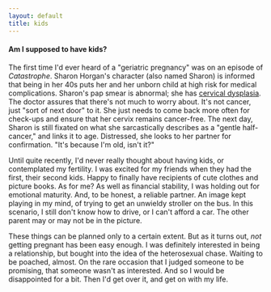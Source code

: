 ```yaml
---
layout: default
title: kids
---
```


<h4>Am I supposed to have kids?</h4>

The first time I'd ever heard of a "geriatric pregnancy" was on an episode of <em>Catastrophe</em>. Sharon Horgan's character (also named Sharon) is informed that being in her 40s puts her and her unborn child at high risk for medical complications. Sharon's pap smear is abnormal; she has <a href="https:/webmd.com/cancer/cervical-cancer/cervical-dysplasia-symptoms-causes-treatments" target="_blank" alt="opens a new window to an article about cervical dysplasia">cervical dysplasia</a>. The doctor assures that there's not much to worry about. It's not cancer, just "sort of next door" to it. She just needs to come back more often for check-ups and ensure that her cervix remains cancer-free. The next day, Sharon is still fixated on what she sarcastically describes as a "gentle half-cancer," and links it to age. Distressed, she looks to her partner for confirmation. "It's because I'm old, isn't it?"

Until quite recently, I'd never really thought about having kids, or contemplated my fertility. I was excited for my friends when they had the first, their second kids. Happy to finally have recipients of cute clothes and picture books. As for me? As well as financial stability, I was holding out for emotional maturity. And, to be honest, a reliable partner. An image kept playing in my mind, of trying to get an unwieldy stroller on the bus. In this scenario, I still don't know how to drive, or I can't afford a car. The other parent may or may not be in the picture.

These things can be planned only to a certain extent. But as it turns out, <em>not</em> getting pregnant has been easy enough. I was definitely interested in being a relationship, but bought into the idea of the heterosexual chase. Waiting to be poached, almost. On the rare occasion that I judged someone to be promising, that someone wasn't as interested. And so I would be disappointed for a bit. Then I'd get over it, and get on with my life.





